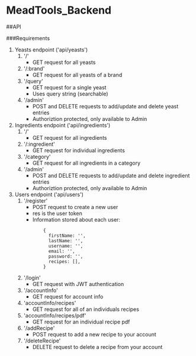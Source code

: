 # MeadTools_Backend

##API

###Requirements

1. Yeasts endpoint ('api/yeasts')
    1. '/'
        - GET request for all yeasts
    2. '/:brand'
        - GET request for all yeasts of a brand
    3. '/query'
        - GET request for a single yeast
        - Uses query string (searchable)
    4. '/admin'
        - POST and DELETE requests to add/update and delete yeast entries
        - Authoriztion protected, only available to Admin
2. Ingredients endpoint ('api/ingredients')
    1. '/'
        - GET request for all ingredients
    2. '/:ingredient'
        - GET request for individual ingredients
    3. '/category'
        - GET request for all ingredients in a category
    4. '/admin'
        - POST and DELETE requests to add/update and delete ingredient entries
        - Authoriztion protected, only available to Admin
3. Users endpoint ('api/users')
    1. '/register'
        - POST request to create a new user
        - res is the user token
        - Information stored about each user:
          ```
              {
                firstName: '',
                lastName: '',
                username: '',
                email: '',
                password: '',
                recipes: [],
              }
          ```
    2. '/login'
        - GET request with JWT authentication
    3. '/accountInfo'
        - GET request for account info
    4. 'accountInfo/recipes'
        - GET request for all of an individuals recipes
    5. 'accountInfo/recipes/pdf'
        - GET request for an individual recipe pdf
    6. '/addRecipe'
        - POST request to add a new recipe to your account
    7. '/deleteRecipe'
        - DELETE request to delete a recipe from your account
